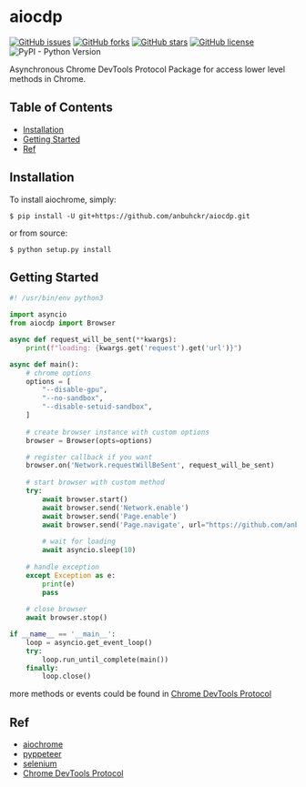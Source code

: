 # aiocdp

[![GitHub issues](https://img.shields.io/github/issues/anbuhckr/aiocdp)](https://github.com/anbuhckr/aiocdp/issues)
[![GitHub forks](https://img.shields.io/github/forks/anbuhckr/aiocdp)](https://github.com/anbuhckr/aiocdp/network)
[![GitHub stars](https://img.shields.io/github/stars/anbuhckr/aiocdp)](https://github.com/anbuhckr/aiocdp/stargazers)
[![GitHub license](https://img.shields.io/github/license/anbuhckr/aiocdp)](https://github.com/anbuhckr/aiocdp/blob/main/LICENSE)
![PyPI - Python Version](https://img.shields.io/badge/python-3.6%20%7C%203.7%20%7C%203.8-blue)

Asynchronous Chrome DevTools Protocol Package for access lower level methods in Chrome.

## Table of Contents

* [Installation](#installation)
* [Getting Started](#getting-started)
* [Ref](#ref)


## Installation

To install aiochrome, simply:

```
$ pip install -U git+https://github.com/anbuhckr/aiocdp.git
```

or from source:

```
$ python setup.py install
```

## Getting Started

``` python
#! /usr/bin/env python3

import asyncio
from aiocdp import Browser

async def request_will_be_sent(**kwargs):
    print(f"loading: {kwargs.get('request').get('url')}")

async def main():
    # chrome options
    options = [
        "--disable-gpu",
        "--no-sandbox",
        "--disable-setuid-sandbox",
    ]
    
    # create browser instance with custom options
    browser = Browser(opts=options)

    # register callback if you want
    browser.on('Network.requestWillBeSent', request_will_be_sent)
    
    # start browser with custom method
    try:
        await browser.start() 
        await browser.send('Network.enable')
        await browser.send('Page.enable')
        await browser.send('Page.navigate', url="https://github.com/anbuhckr/aiocdp")
        
        # wait for loading
        await asyncio.sleep(10)
        
    # handle exception
    except Exception as e:
        print(e)
        pass
        
    # close browser
    await browser.stop()

if __name__ == '__main__':
    loop = asyncio.get_event_loop()
    try:
        loop.run_until_complete(main())
    finally:
        loop.close()        
```

more methods or events could be found in
[Chrome DevTools Protocol](https://chromedevtools.github.io/devtools-protocol/)


## Ref

* [aiochrome](https://github.com/fate0/aiochrome/)
* [pyppeteer](https://github.com/pyppeteer/pyppeteer/)
* [selenium](https://github.com/SeleniumHQ/selenium/tree/trunk/py/)
* [Chrome DevTools Protocol](https://chromedevtools.github.io/devtools-protocol/)
